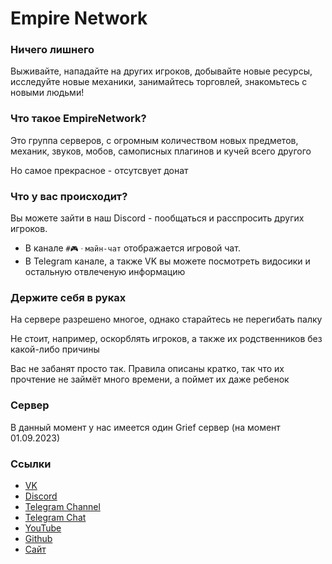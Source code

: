 # Empire Network

### Ничего лишнего

Выживайте, нападайте на других игроков, добывайте новые ресурсы, исследуйте новые механики, занимайтесь
торговлей, знакомьтесь с новыми людьми!

### Что такое EmpireNetwork?

Это группа серверов, с огромным количеством новых предметов, механик, звуков, мобов, самописных плагинов и кучей всего
другого

Но самое прекрасное - отсутсвует донат

### Что у вас происходит?

Вы можете зайти в наш Discord - пообщаться и расспросить других игроков.

- В канале ```#🎮ㆍмайн-чат``` отображается игровой чат.
- В Telegram канале, а также VK вы можете посмотреть видосики и остальную отвлеченую информацию

### Держите себя в руках

На сервере разрешено многое, однако старайтесь не перегибать палку

Не стоит, например, оскорблять игроков, а также их родственников без какой-либо причины

Вас не забанят просто так. Правила описаны кратко, так что их прочтение не займёт много времени, а поймет их даже
ребенок

### Сервер

В данный момент у нас имеется один Grief сервер (на момент 01.09.2023)

### Ссылки

- [VK](https://vk.com/empireprojekt)
- [Discord](https://discord.com/invite/Gwukdr8)
- [Telegram Channel](https://discord.com/invite/Gwukdr8)
- [Telegram Chat](https://t.me/empiresmp_discussion)
- [YouTube](https://www.youtube.com/channel/UCiJSULM95XwkFLRilwFxXtg)
- [Github](https://github.com/Astra-Interactive)
- [Сайт](https://empireprojekt.ru)
